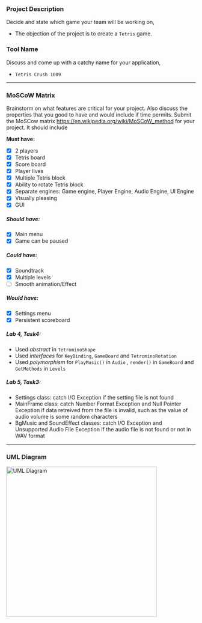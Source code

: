 ### Project Description 
Decide and state which game your team will be working on,
- The objection of the project is to create a `Tetris` game.

### Tool Name
Discuss and come up with a catchy name for your application,
- `Tetris Crush 1009`
-----
### MoSCoW Matrix
Brainstorm on what features are critical for your project. Also discuss the properties that you good to have and would include if time permits. Submit the MoSCow matrix https://en.wikipedia.org/wiki/MoSCoW_method for your project. It should include

**Must have:**
- [x] 2 players
- [x] Tetris board
- [x] Score board 
- [x] Player lives
- [x] Multiple Tetris block 
- [x] Ability to rotate Tetris block
- [x] Separate engines: Game engine, Player Engine, Audio Engine, UI Engine
- [x] Visually pleasing
- [x] GUI 

##### Should have:
- [x] Main menu
- [x] Game can be paused

##### Could have:
- [x] Soundtrack
- [x] Multiple levels
- [ ] Smooth animation/Effect

##### Would have:
- [x] Settings menu
- [x] Persistent scoreboard

##### Lab 4, Task4:
- Used *abstract* in `TetrominoShape`
- Used *interfaces* for `KeyBinding`, `GameBoard` and `TetrominoRotation`
- Used *polymorphism* for `PlayMusic()` in `Audio` , `render()` in `GameBoard` and `GetMethods` in `Levels`

##### Lab 5, Task3:
- Settings class: catch I/O Exception if the setting file is not found
- MainFrame class: catch Number Format Exception and Null Pointer Exception if data retreived from the file is invalid, such as the value of audio volume is some random characters
- BgMusic and SoundEffect classes: catch I/O Exception and Unsupported Audio File Exception if the audio file is not found or not in WAV format

-----
### UML Diagram
<img src="https://github.com/sgtechICT1009/ict1009-team42-2021/blob/master/1009%20uml.png" alt="UML Diagram" width="400"/>
